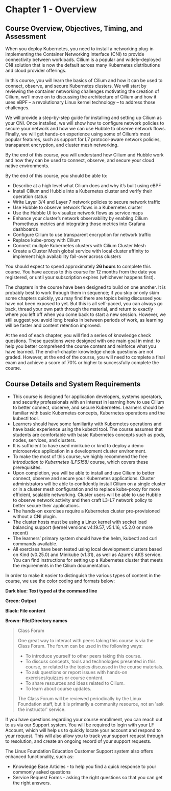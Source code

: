 # Chapter 1 - Overview

## Course Overview, Objectives, Timing, and Assessment

&#x20;

When you deploy Kubernetes, you need to install a networking plug-in implementing the Container Networking Interface (CNI) to provide connectivity between workloads. Cilium is a popular and widely-deployed CNI solution that is now the default across many Kubernetes distributions and cloud provider offerings.

In this course, you will learn the basics of Cilium and how it can be used to connect, observe, and secure Kubernetes clusters. We will start by reviewing the container networking challenges motivating the creation of Cilium, we’ll move on to discussing the architecture of Cilium and how it uses eBPF – a revolutionary Linux kernel technology – to address those challenges.

We will provide a step-by-step guide for installing and setting up Cilium as your CNI. Once installed, we will show how to configure network policies to secure your network and how we can use Hubble to observe network flows. Finally, we will get hands-on experience using some of Cilium’s most popular features, such as support for L7 protocol-aware network policies, transparent encryption, and cluster mesh networking.

By the end of this course, you will understand how Cilium and Hubble work and how they can be used to connect, observe, and secure your cloud native environments.

By the end of this course, you should be able to:

* Describe at a high level what Cilium does and why it’s built using eBPF
* Install Cilium and Hubble into a Kubernetes cluster and verify their operation status
* Write Layer 3/4 and Layer 7 network policies to secure network traffic
* Use Hubble to observe network flows in a Kubernetes cluster
* Use the Hubble UI to visualize network flows as service maps
* Enhance your cluster’s network observability by enabling Cilium Prometheus metrics and integrating those metrics into Grafana dashboards
* Configure Cilium to use transparent encryption for network traffic
* Replace kube-proxy with Cilium
* Connect multiple Kubernetes clusters with Cilium Cluster Mesh
* Create a Cluster Mesh global service with local cluster affinity to implement high availability fail-over across clusters

You should expect to spend approximately **26 hours** to complete this course. You have access to this course for 12 months from the date you registered, or until your subscription expires (whichever happens first).

The chapters in the course have been designed to build on one another. It is probably best to work through them in sequence; if you skip or only skim some chapters quickly, you may find there are topics being discussed you have not been exposed to yet. But this is all self-paced, you can always go back, thread your own path through the material, and return to exactly where you left off when you come back to start a new session. However, we still suggest you avoid long breaks in between periods of work, as learning will be faster and content retention improved.

At the end of each chapter, you will find a series of knowledge check questions. These questions were designed with one main goal in mind: to help you better comprehend the course content and reinforce what you have learned. The end-of-chapter knowledge check questions are not graded. However, at the end of the course, you will need to complete a final exam and achieve a score of 70% or higher to successfully complete the course.

&#x20;

## Course Details and System Requirements

* This course is designed for application developers, systems operators, and security professionals with an interest in learning how to use Cilium to better connect, observe, and secure Kubernetes. Learners should be familiar with basic Kubernetes concepts, Kubernetes operations and the kubectl tool.
* Learners should have some familiarity with Kubernetes operations and have basic experience using the kubectl tool. The course assumes that students are comfortable with basic Kubernetes concepts such as pods, nodes, services, and clusters.
* It is sufficient to have used minikube or kind to deploy a demo microservice application in a development cluster environment.
* To make the most of this course, we highly recommend the free _Introduction to Kubernetes (LFS158)_ course, which covers these prerequisites.
* Upon completion, you will be able to install and use Cilium to better connect, observe and secure your Kubernetes applications. Cluster administrators will be able to confidently install Cilium on a single cluster or in a cluster mesh configuration and to replace kube-proxy for more efficient, scalable networking. Cluster users will be able to use Hubble to observe network activity and then craft L3-L7 network policy to better secure their applications.
* The hands-on exercises require a Kubernetes cluster pre-provisioned without a CNI plugin.
* The cluster hosts must be using a Linux kernel with socket load balancing support (kernel versions v4.19.57, v5.1.16, v5.2.0 or more recent)
* The learners’ primary system should have the helm, kubectl and curl commands available.
* All exercises have been tested using local development clusters based on Kind (v0.25.0) and Minikube (v1.31), as well as Azure’s AKS service. You can find instructions for setting up a Kubernetes cluster that meets the requirements in the Cilium documentation.

In order to make it easier to distinguish the various types of content in the course, we use the color coding and formats below:

**Dark blue: Text typed at the command line**

**Green: Output**

**Black: File content**

**Brown: File/Directory names**

> Class Forum
>
> One great way to interact with peers taking this course is via the Class Forum. The forum can be used in the following ways:
>
> * To introduce yourself to other peers taking this course.
> * To discuss concepts, tools and technologies presented in this course, or related to the topics discussed in the course materials.
> * To ask questions or report issues with hands-on exercises/quizzes or course content.
> * To share resources and ideas related to Cilium.
> * To learn about course updates.
>
> The Class Forum will be reviewed periodically by the Linux Foundation staff, but it is primarily a community resource, not an 'ask the instructor' service.

If you have questions regarding your course enrollment, you can reach out to us via our Support system. You will be required to login with your LF Account, which will help us to quickly locate your account and respond to your request. This will also allow you to track your support request through to resolution, and create an ongoing record of your support requests.

The Linux Foundation Education Customer Support system also offers enhanced functionality, such as:

* Knowledge Base Articles - to help you find a quick response to your commonly asked questions
* Service Request Forms - asking the right questions so that you can get the right answers.

